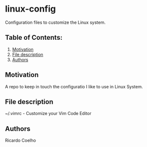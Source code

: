 # linux-config

Configuration files to customize the Linux system.

## Table of Contents:

1. [Motivation](#motivation)
2. [File description](#file)
3. [Authors](#author)

## Motivation <a name="motivation"></a>

A repo to keep in touch the configuratio I like to use in Linux System.

## File description <a name="file"></a>
~/.vimrc - Customize your Vim Code Editor 

## Authors <a name="author"></a>
Ricardo Coelho
